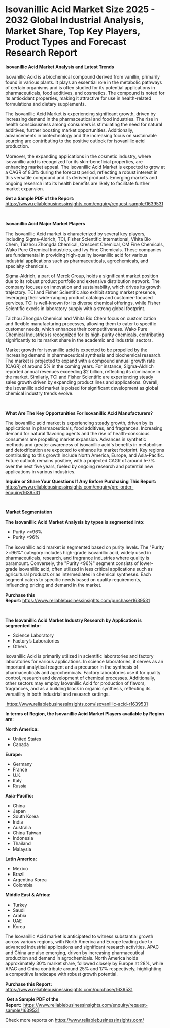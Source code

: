 <p><h1>Isovanillic Acid Market Size 2025 - 2032 Global Industrial Analysis, Market Share, Top Key Players, Product Types and Forecast Research Report</h1></p><p><strong>Isovanillic Acid Market Analysis and Latest Trends</strong></p>
<p><p>Isovanillic Acid is a biochemical compound derived from vanillin, primarily found in various plants. It plays an essential role in the metabolic pathways of certain organisms and is often studied for its potential applications in pharmaceuticals, food additives, and cosmetics. The compound is noted for its antioxidant properties, making it attractive for use in health-related formulations and dietary supplements.</p><p>The Isovanillic Acid Market is experiencing significant growth, driven by increasing demand in the pharmaceutical and food industries. The rise in health consciousness among consumers is stimulating the need for natural additives, further boosting market opportunities. Additionally, advancements in biotechnology and the increasing focus on sustainable sourcing are contributing to the positive outlook for isovanillic acid production.</p><p>Moreover, the expanding applications in the cosmetic industry, where isovanillic acid is recognized for its skin-beneficial properties, are enhancing market appeal. The Isovanillic Acid Market is expected to grow at a CAGR of 8.3% during the forecast period, reflecting a robust interest in this versatile compound and its derived products. Emerging markets and ongoing research into its health benefits are likely to facilitate further market expansion.</p></p>
<p><strong>Get a Sample PDF of the Report:&nbsp;</strong> <a href="https://www.reliablebusinessinsights.com/enquiry/request-sample/1639531?utm_campaign=3347&utm_medium=2&utm_source=Github&utm_content=ia&utm_term=02042025&utm_id=isovanillic-acid">https://www.reliablebusinessinsights.com/enquiry/request-sample/1639531</a></p>
<p>&nbsp;</p>
<p><strong>Isovanillic Acid Major Market Players</strong></p>
<p><p>The Isovanillic Acid market is characterized by several key players, including Sigma-Aldrich, TCI, Fisher Scientific International, Vihita Bio Chem, Taizhou Zhongda Chemical, Crescent Chemical, CM Fine Chemicals, Wako Pure Chemical Industries, and Ivy Fine Chemicals. These companies are fundamental in providing high-quality isovanillic acid for various industrial applications such as pharmaceuticals, agrochemicals, and specialty chemicals.</p><p>Sigma-Aldrich, a part of Merck Group, holds a significant market position due to its robust product portfolio and extensive distribution network. The company focuses on innovation and sustainability, which drives its growth trajectory. TCI and Fisher Scientific also exhibit strong market presence, leveraging their wide-ranging product catalogs and customer-focused services. TCI is well-known for its diverse chemical offerings, while Fisher Scientific excels in laboratory supply with a strong global footprint.</p><p>Taizhou Zhongda Chemical and Vihita Bio Chem focus on customization and flexible manufacturing processes, allowing them to cater to specific customer needs, which enhances their competitiveness. Wako Pure Chemical Industries is recognized for its high-purity chemicals, contributing significantly to its market share in the academic and industrial sectors.</p><p>Market growth for isovanillic acid is expected to be propelled by the increasing demand in pharmaceutical synthesis and biochemical research. The market is projected to expand with a compound annual growth rate (CAGR) of around 5% in the coming years. For instance, Sigma-Aldrich reported annual revenues exceeding $2 billion, reflecting its dominance in the market. Similarly, TCI and Fisher Scientific are experiencing steady sales growth driven by expanding product lines and applications. Overall, the isovanillic acid market is poised for significant development as global chemical industry trends evolve.</p></p>
<p>&nbsp;</p>
<p><strong>What Are The Key Opportunities For Isovanillic Acid Manufacturers?</strong></p>
<p><p>The isovanillic acid market is experiencing steady growth, driven by its applications in pharmaceuticals, food additives, and fragrances. Increasing demand for natural flavoring agents and the rise of health-conscious consumers are propelling market expansion. Advances in synthetic methods and greater awareness of isovanillic acid's benefits in metabolism and detoxification are expected to enhance its market footprint. Key regions contributing to this growth include North America, Europe, and Asia-Pacific. Future outlook remains positive, with a projected CAGR of around 5-7% over the next five years, fueled by ongoing research and potential new applications in various industries.</p></p>
<p><strong>Inquire or Share Your Questions If Any Before Purchasing This Report:</strong> <a href="https://www.reliablebusinessinsights.com/enquiry/pre-order-enquiry/1639531?utm_campaign=3347&utm_medium=2&utm_source=Github&utm_content=ia&utm_term=02042025&utm_id=isovanillic-acid">https://www.reliablebusinessinsights.com/enquiry/pre-order-enquiry/1639531</a></p>
<p>&nbsp;</p>
<p><strong>Market Segmentation</strong></p>
<p><strong>The Isovanillic Acid Market Analysis by types is segmented into:</strong></p>
<p><ul><li>Purity >=96%</li><li>Purity <96%</li></ul></p>
<p><p>The isovanillic acid market is segmented based on purity levels. The "Purity >=96%" category includes high-grade isovanillic acid, widely used in pharmaceuticals, research, and fragrance industries where quality is paramount. Conversely, the "Purity <96%" segment consists of lower-grade isovanillic acid, often utilized in less critical applications such as agricultural products or as intermediates in chemical syntheses. Each segment caters to specific needs based on quality requirements, influencing pricing and demand in the market.</p></p>
<p><strong>Purchase this Report:&nbsp;</strong><a href="https://www.reliablebusinessinsights.com/purchase/1639531?utm_campaign=3347&utm_medium=2&utm_source=Github&utm_content=ia&utm_term=02042025&utm_id=isovanillic-acid">https://www.reliablebusinessinsights.com/purchase/1639531</a></p>
<p>&nbsp;</p>
<p><strong>The Isovanillic Acid Market Industry Research by Application is segmented into:</strong></p>
<p><ul><li>Science Laboratory</li><li>Factory’s Laboratories</li><li>Others</li></ul></p>
<p><p>Isovanillic Acid is primarily utilized in scientific laboratories and factory laboratories for various applications. In science laboratories, it serves as an important analytical reagent and a precursor in the synthesis of pharmaceuticals and agrochemicals. Factory laboratories use it for quality control, research and development of chemical processes. Additionally, other sectors may employ Isovanillic Acid for production of flavors, fragrances, and as a building block in organic synthesis, reflecting its versatility in both industrial and research settings.</p></p>
<p><a href="https://www.reliablebusinessinsights.com/isovanillic-acid-r1639531?utm_campaign=3347&utm_medium=2&utm_source=Github&utm_content=ia&utm_term=02042025&utm_id=isovanillic-acid">&nbsp;https://www.reliablebusinessinsights.com/isovanillic-acid-r1639531</a></p>
<p><strong>In terms of Region, the Isovanillic Acid Market Players available by Region are:</strong></p>
<p>
    <p> <strong> North America: </strong>
        <ul>
            <li>United States</li>
            <li>Canada</li>
        </ul>
        </p> 
    <p> <strong> Europe: </strong>
        <ul>
            <li>Germany</li>
            <li>France</li>
            <li>U.K.</li>
            <li>Italy</li>
            <li>Russia</li>
        </ul>
        </p> 
    <p> <strong> Asia-Pacific: </strong>
        <ul>
            <li>China</li>
            <li>Japan</li>
            <li>South Korea</li>
            <li>India</li>
            <li>Australia</li>
            <li>China Taiwan</li>
            <li>Indonesia</li>
            <li>Thailand</li>
            <li>Malaysia</li>
        </ul>
        </p> 
    <p> <strong> Latin America: </strong>
        <ul>
            <li>Mexico</li>
            <li>Brazil</li>
            <li>Argentina Korea</li>
            <li>Colombia</li>
        </ul>
        </p> 
    <p> <strong> Middle East & Africa: </strong>
        <ul>
            <li>Turkey</li>
            <li>Saudi</li>
            <li>Arabia</li>
            <li>UAE</li>
            <li>Korea</li>
        </ul>
    </p>
    </p>
<p><p>The Isovanillic Acid market is anticipated to witness substantial growth across various regions, with North America and Europe leading due to advanced industrial applications and significant research activities. APAC and China are also emerging, driven by increasing pharmaceutical production and demand in agrochemicals. North America holds approximately 30% market share, followed closely by Europe at 28%, while APAC and China contribute around 25% and 17% respectively, highlighting a competitive landscape with robust growth potential.</p></p>
<p><strong>Purchase this Report: </strong><a href="https://www.reliablebusinessinsights.com/purchase/1639531?utm_campaign=3347&utm_medium=2&utm_source=Github&utm_content=ia&utm_term=02042025&utm_id=isovanillic-acid">https://www.reliablebusinessinsights.com/purchase/1639531</a></p>
<p>&nbsp;<strong>Get a Sample PDF of the Report:&nbsp;&nbsp;</strong><a href="https://www.reliablebusinessinsights.com/enquiry/request-sample/1639531?utm_campaign=3347&utm_medium=2&utm_source=Github&utm_content=ia&utm_term=02042025&utm_id=isovanillic-acid">https://www.reliablebusinessinsights.com/enquiry/request-sample/1639531</a></p>
<p><strong></strong></p>
<p>Check more reports on <a href="https://www.reliablebusinessinsights.com/?utm_campaign=3347&utm_medium=2&utm_source=Github&utm_content=ia&utm_term=02042025&utm_id=isovanillic-acid">https://www.reliablebusinessinsights.com/</a></p>